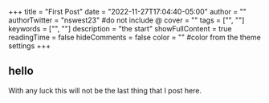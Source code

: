 +++
title = "First Post"
date = "2022-11-27T17:04:40-05:00"
author = ""
authorTwitter = "nswest23" #do not include @
cover = ""
tags = ["", ""]
keywords = ["", ""]
description = "the start"
showFullContent = true
readingTime = false
hideComments = false
color = "" #color from the theme settings
+++

## hello

With any luck this will not be the last thing that I post here.
